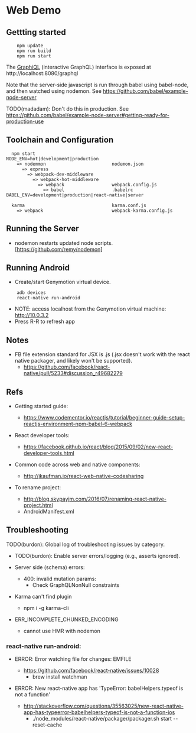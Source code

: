 # Web Demo

## Gettting started

~~~~
    npm update
    npm run build
    npm run start
~~~~

The [GraphiQL](https://github.com/graphql/graphiql) (interactive GraphQL) interface is exposed at
http://localhost:8080/graphql

Note that the server-side javascript is run through babel using babel-node, and then watched using nodemon.
See https://github.com/babel/example-node-server

TODO(madadam): Don't do this in production. See https://github.com/babel/example-node-server#getting-ready-for-production-use


## Toolchain and Configuration

~~~~
  npm start                                                     NODE_ENV=hot|development|production
    => nodemmon                         nodemon.json
      => express
        => webpack-dev-middleware
          => webpack-hot-middleware
            => webpack                  webpack.config.js
              => babel                  .babelrc                BABEL_ENV=development|production|react-native|server

  karma                                 karma.conf.js
    => webpack                          webpack-karma.config.js
~~~~


## Running the Server

- nodemon restarts updated node scripts. [https://github.com/remy/nodemon]



## Running Android

- Create/start Genymotion virtual device.

~~~~
    adb devices
    react-native run-android
~~~~

- NOTE: access localhost from the Genymotion virtual machine: http://10.0.3.2
- Press R-R to refresh app


## Notes

- FB file extension standard for JSX is .js (.jsx doesn't work with the react native packager, and likely won't be supported).
    - https://github.com/facebook/react-native/pull/5233#discussion_r49682279 


## Refs

- Getting started guide:
  - https://www.codementor.io/reactjs/tutorial/beginner-guide-setup-reactjs-environment-npm-babel-6-webpack

- React developer tools:
  - https://facebook.github.io/react/blog/2015/09/02/new-react-developer-tools.html

- Common code across web and native components:
  - http://jkaufman.io/react-web-native-codesharing

- To rename project:
  - http://blog.skypayjm.com/2016/07/renaming-react-native-project.html
  - AndroidManifest.xml


## Troubleshooting

TODO(burdon): Global log of troubleshooting issues by category.

- TODO(burdon): Enable server errors/logging (e.g., asserts ignored).

- Server side (schema) errors:
  - 400: invalid mutation params:
    - Check GraphQLNonNull constraints

- Karma can't find plugin
    - npm i -g karma-cli

- ERR_INCOMPLETE_CHUNKED_ENCODING
    - cannot use HMR with nodemon


### react-native run-android:

  - ERROR: Error watching file for changes: EMFILE
    - https://github.com/facebook/react-native/issues/10028
      - brew install watchman

  - ERROR: New react-native app has 'TypeError: babelHelpers.typeof is not a function'
    - http://stackoverflow.com/questions/35563025/new-react-native-app-has-typeerror-babelhelpers-typeof-is-not-a-function-ios
      - ./node_modules/react-native/packager/packager.sh start --reset-cache
